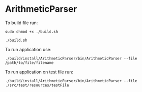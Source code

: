 # ArithmeticParser

To build file run:

`sudo chmod +x ./build.sh`

`./build.sh`

To run application use:

`./build/install/ArithmeticParser/bin/ArithmeticParser --file /path/to/file/filename`

To run application on test file run:

`./build/install/ArithmeticParser/bin/ArithmeticParser --file ./src/test/resources/testFile`
